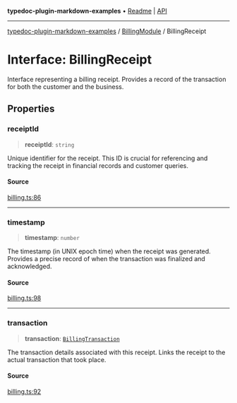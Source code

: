 **typedoc-plugin-markdown-examples** • [Readme](../../README.md) \| [API](../../modules.md)

***

[typedoc-plugin-markdown-examples](../../README.md) / [BillingModule](../README.md) / BillingReceipt

# Interface: BillingReceipt

Interface representing a billing receipt.
Provides a record of the transaction for both the customer and the business.

## Properties

### receiptId

> **receiptId**: `string`

Unique identifier for the receipt. This ID is crucial for referencing and tracking the receipt
in financial records and customer queries.

#### Source

[billing.ts:86](https://github.com/tgreyuk/typedoc-plugin-markdown-examples/blob/d2a811c92870a7c2dc8ea4f9aacd73d076444ff1/examples/src/billing.ts#L86)

***

### timestamp

> **timestamp**: `number`

The timestamp (in UNIX epoch time) when the receipt was generated. Provides a precise record of when
the transaction was finalized and acknowledged.

#### Source

[billing.ts:98](https://github.com/tgreyuk/typedoc-plugin-markdown-examples/blob/d2a811c92870a7c2dc8ea4f9aacd73d076444ff1/examples/src/billing.ts#L98)

***

### transaction

> **transaction**: [`BillingTransaction`](BillingTransaction.md)

The transaction details associated with this receipt. Links the receipt to the actual transaction
that took place.

#### Source

[billing.ts:92](https://github.com/tgreyuk/typedoc-plugin-markdown-examples/blob/d2a811c92870a7c2dc8ea4f9aacd73d076444ff1/examples/src/billing.ts#L92)
